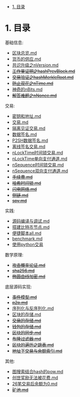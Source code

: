 <!-- TOC -->

- [1. 目录](#1-目录)

<!-- /TOC -->


<a id="markdown-1-目录" name="1-目录"></a>
# 1. 目录

基础信息:
* [区块总览.md](./release-区块总览.md)
* [货币的供应.md](./release-货币的供应.md)
* [共识升级之nVersion.md](./release-共识升级之nVersion.md)
* ~~[工作量证明之hashPrevBlock.md](./release-工作量证明之hashPrevBlock.md)~~
* ~~[交易验证之hashMerkleRoot.md](./release-交易验证之hashMerkleRoot.md)~~
* ~~[防止双花之nTime.md](./release-防止双花之nTime.md)~~
* [神奇的nBits.md](./release-神奇的nBits.md)
* ~~[解答难题之nNonce.md](./解答难题之nNonce.md)~~

交易:
* [密钥和地址.md](./release-密钥和地址.md)
* [交易.md](./release-交易.md)
* [隔离见证交易.md](./release-隔离见证交易.md)
* [数据签名.md](./release-数据签名.md)
* [P2SH数据签名.md](./release-P2SH数据签名.md)
* [离线签名交易.md](./release-离线签名交易.md)
* [nLockTime时间锁交易.md](./release-nLockTime时间锁交易.md)
* [nLockTime单向支付通道.md](./release-nLockTime单向支付通道.md)
* [nSequence时间锁交易.md](./release-nSequence时间锁交易.md)
* [nSequence双向支付通道.md](./release-nSequence双向支付通道.md)
* ~~[手续费.md](./release-手续费.md)~~
* ~~[哈希时间锁.md](./release-哈希时间锁.md)~~
* ~~[闪电网络.md](./release-闪电网络.md)~~
* ~~[侧链.md](./release-侧链)~~
* ~~[spv.md](./release-spv.md)~~

实践:
* [源码编译与调试.md](./release-源码编译与调试.md)
* [搭建比特币节点.md](./release-搭建比特币节点.md)
* [便捷脚本all.md](./release-便捷脚本all.md)
* [benchmark.md](./release-benchmark.md)
* [使用python交易](./release-使用python交易.md)

数学原理:
* ~~[攻击概率论证.md](./release-攻击概率论证.md)~~
* ~~[sha256.md](./release-sha256.md)~~
* ~~[椭圆曲线加密.md](./release-椭圆曲线加密.md)~~

底层源码实现:
* ~~[事件模型.md](./release-事件模型.md)~~
* ~~[p2p.md](./release-p2p.md)~~
* [序列化与反序列化.md](./release-序列化与反序列化.md)
* [区块的存储.md](./release-区块的存储.md)
* ~~[交易的存储.md](./release-交易的存储.md)~~
* ~~[钱包的存储.md](./release-钱包的存储.md)~~
* ~~[区块的同步.md](./release-区块的同步.md)~~
* ~~[布隆过滤器.md](./release-布隆过滤器.md)~~
* ~~[区块的遍历之跳表.md](./release-区块的遍历之跳表.md)~~
* ~~[地址下交易与余额索引.md](./release-地址下交易与余额索引)~~

其他:
* [图搜索结合hash的pow.md](./release-图搜索结合hash的pow.md)
* [创世奖励无法被花费.md](./release-创世奖励无法被花费.md)
* [26笔交易后余额为0.md](./release-26笔交易后余额为0.md)
* ~~[矿池.md](./release-矿池.md)~~
